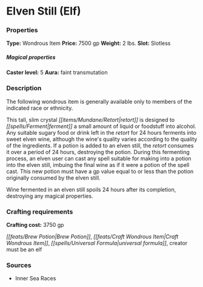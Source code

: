 ﻿---
Title: "Elven Still (Elf)"
Type: "Wondrous Item"
Price: "7500 gp"
Weight: "2 lbs."
Slot: "Slotless"
Caster level: "5"
Aura: "faint transmutation"
Description: |
  "The following wondrous item is generally available only to members of the indicated race or ethnicity.
  This tall, slim crystal retort is designed to ferment a small amount of liquid or foodstuff into alcohol. Any suitable sugary food or drink left in the retort for 24 hours ferments into sweet elven wine, although the wine's quality varies according to the quality of the ingredients. If a potion is added to an _elven still_, the retort consumes it over a period of 24 hours, destroying the potion. During this fermenting process, an elven user can cast any spell suitable for making into a potion into the _elven still_, imbuing the final wine as if it were a potion of the spell cast. This new potion must have a gp value equal to or less than the potion originally consumed by the _elven still_.
  Wine fermented in an _elven still_ spoils 24 hours after its completion, destroying any magical properties."
Crafting cost: "3750 gp"
Sources: "['Inner Sea Races']"
---

# Elven Still (Elf)

### Properties

**Type:** Wondrous Item **Price:** 7500 gp **Weight:** 2 lbs. **Slot:** Slotless

##### Magical properties

**Caster level:** 5 **Aura:** faint transmutation

### Description

The following wondrous item is generally available only to members of the indicated race or ethnicity.

This tall, slim crystal _[[items/Mundane/Retort|retort]]_ is designed to _[[spells/Ferment|ferment]]_ a small amount of liquid or foodstuff into alcohol. Any suitable sugary food or drink left in the _retort_ for 24 hours ferments into sweet elven wine, although the wine's quality varies according to the quality of the ingredients. If a potion is added to an elven still, the _retort_ consumes it over a period of 24 hours, destroying the potion. During this fermenting process, an elven user can cast any spell suitable for making into a potion into the elven still, imbuing the final wine as if it were a potion of the spell cast. This new potion must have a gp value equal to or less than the potion originally consumed by the elven still.

Wine fermented in an elven still spoils 24 hours after its completion, destroying any magical properties.

### Crafting requirements

**Crafting cost:** 3750 gp

_[[feats/Brew Potion|Brew Potion]]_, _[[feats/Craft Wondrous Item|Craft Wondrous Item]]_, _[[spells/Universal Formula|universal formula]]_, creator must be an elf

### Sources

* Inner Sea Races